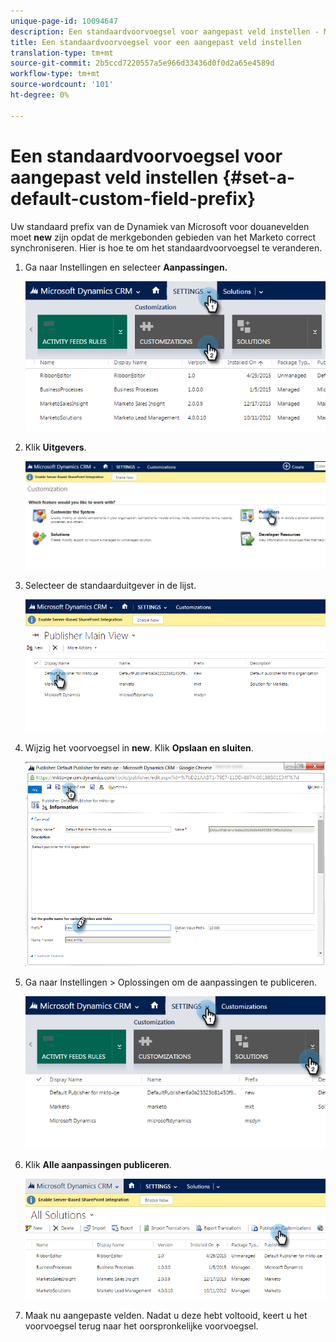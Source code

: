 ```yaml
---
unique-page-id: 10094647
description: Een standaardvoorvoegsel voor aangepast veld instellen - Marketo Docs - Productdocumentatie
title: Een standaardvoorvoegsel voor een aangepast veld instellen
translation-type: tm+mt
source-git-commit: 2b5ccd7220557a5e966d33436d0f0d2a65e4589d
workflow-type: tm+mt
source-wordcount: '101'
ht-degree: 0%

---
```



# Een standaardvoorvoegsel voor aangepast veld instellen {#set-a-default-custom-field-prefix}

Uw standaard prefix van de Dynamiek van Microsoft voor douanevelden moet **new** zijn opdat de merkgebonden gebieden van het Marketo correct synchroniseren. Hier is hoe te om het standaardvoorvoegsel te veranderen.

1. Ga naar Instellingen en selecteer **Aanpassingen.**

   ![](assets/image2015-10-9-11-3a18-3a8.png)

1. Klik **Uitgevers**.

   ![](assets/image2015-10-9-11-3a19-3a39.png)

1. Selecteer de standaarduitgever in de lijst.

   ![](assets/image2015-10-9-11-3a2-3a45.png)

1. Wijzig het voorvoegsel in **new**. Klik **Opslaan en sluiten**.

   ![](assets/image2015-10-9-11-3a9-3a17.png)

1. Ga naar Instellingen > Oplossingen om de aanpassingen te publiceren.

   ![](assets/image2015-10-9-11-3a12-3a43.png)

1. Klik **Alle aanpassingen publiceren**.

   ![](assets/image2015-10-9-11-3a14-3a42.png)

1. Maak nu aangepaste velden. Nadat u deze hebt voltooid, keert u het voorvoegsel terug naar het oorspronkelijke voorvoegsel.
